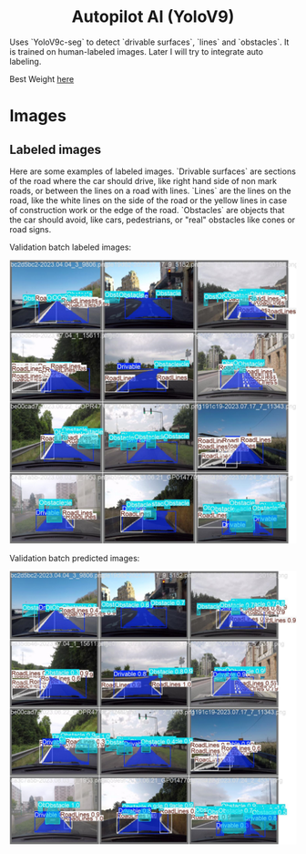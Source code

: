 <h1 align="center">Autopilot AI (YoloV9)</h1>

<p align="left">Uses `YoloV9c-seg` to detect `drivable surfaces`, `lines` and `obstacles`.
It is trained on human-labeled images. Later I will try to integrate auto labeling.</p>

<p align="left">Best Weight <a href="https://github.com/TheAypisamFpv/Autopilot/blob/master/autopilot%20AI/Best%20Weights/Yolo9_custom.pt" rel="noopener">here</a>
    <br>
</p>

# Images
## Labeled images

<p align="left">Here are some examples of labeled images. `Drivable surfaces` are sections of the road where the car should drive, like right hand side of non mark roads, or between the lines on a road with lines. `Lines` are the lines on the road, like the white lines on the side of the road or the yellow lines in case of construction work or the edge of the road. `Obstacles` are objects that the car should avoid, like cars, pedestrians, or "real" obstacles like cones or road signs.
    <br>
</p>

<p align="left">Validation batch labeled images:
    <br> 
</p>

<p align="center">
 <img width=800px height=auto src="https://github.com/TheAypisamFpv/Autopilot/blob/master/autopilot%20AI/images/val_batch0_labels.jpg" alt="Labeled images">
</p>


<p align="left">Validation batch predicted images:
    <br>
</p>

<p align="center">
 <img width=800px height=auto src="https://github.com/TheAypisamFpv/Autopilot/blob/master/autopilot%20AI/images/val_batch0_pred.jpg" alt="Predicted images">
</p>